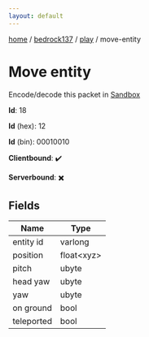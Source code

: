 ```yaml
---
layout: default
---
```


[home](/)  /  [bedrock137](/protocol/bedrock137)  /  [play](/protocol/bedrock137/play)  /  move-entity

# Move entity

Encode/decode this packet in [Sandbox](../../../sandbox/bedrock137#Play.MoveEntity)

**Id**: 18

**Id** (hex): 12

**Id** (bin): 00010010

**Clientbound**: ✔️

**Serverbound**: ✖️

## Fields

Name | Type
---|---
entity id | varlong
position | float&lt;xyz&gt;
pitch | ubyte
head yaw | ubyte
yaw | ubyte
on ground | bool
teleported | bool
